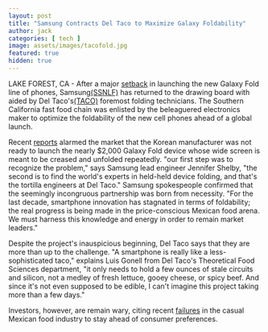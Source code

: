 ```yaml
---
layout: post
title: "Samsung Contracts Del Taco to Maximize Galaxy Foldability"
author: jack
categories: [ tech ]
image: assets/images/tacofold.jpg
featured: true
hidden: true
---
```


LAKE FOREST, CA - After a major [setback](https://www.cnbc.com/2019/04/22/samsung-galaxy-fold-launch-delayed.html) in launching the new Galaxy Fold line of phones, Samsung[(SSNLF)](https://www.nasdaq.com/symbol/ssnlf) has returned to the drawing board with aided by Del Taco's[(TACO)](https://www.nasdaq.com/symbol/ssnlf) foremost folding technicians. The Southern California fast food chain was enlisted by the beleaguered electronics maker to optimize the foldability of the new cell phones ahead of a global launch.

Recent [reports](https://www.cnet.com/news/some-samsung-galaxy-fold-screens-are-reportedly-breaking-already/) alarmed the market that the Korean manufacturer was not ready to launch the nearly $2,000 Galaxy Fold device whose wide screen is meant to be creased and unfolded repeatedly. "our first step was to recognize the problem," says Samsung lead engineer Jennifer Shelby, "the second is to find the world's experts in held-held device folding, and that's the tortilla engineers at Del Taco." Samsung spokespeople confirmed that the seemingly incongruous partnership was born from necessity. "For the last decade, smartphone innovation has stagnated in terms of foldability; the real progress is being made in the price-conscious Mexican food arena. We must harness this knowledge and energy in order to remain market leaders."

Despite the project's inauspicious beginning, Del Taco says that they are more than up to the challenge. "A smartphone is really like a less-sophisticated taco," explains Luis Gonell from Del Taco's Theoretical Food Sciences department, "it only needs to hold a few ounces of stale circuits and silicon, not a medley of fresh lettuce, gooey cheese, or spicy beef. And since it's not even supposed to be edible, I can't imagine this project taking more than a few days."

Investors, however, are remain wary, citing recent [failures](https://www.boredroomnews.com/general/2018/08/12/Chipotle-sourcream.html) in the casual Mexican food industry to stay ahead of consumer preferences.